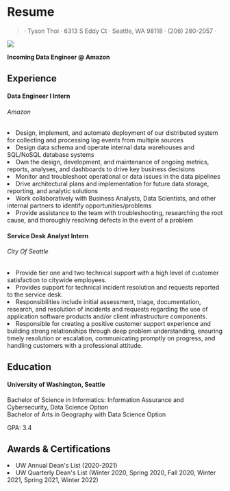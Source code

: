 # Resume

> · Tyson Thoi · 6313 S Eddy Ct · Seattle, WA 98118 · (206) 280-2057 · 
> 
![](https://media-exp1.licdn.com/dms/image/C5603AQHGDXy15OS1Rg/profile-displayphoto-shrink_200_200/0/1610325114932?e=1654128000&v=beta&t=l6mw82csZYByi_QES__b4CU94K8gCIz8lwT-32nFvzY)

**Incoming Data Engineer @ Amazon**

## Experience

#### Data Engineer I Intern
<h6>Amazon</h6>

<li>Design, implement, and automate deployment of our distributed system for collecting and processing log events from
    multiple sources</li>
<li>Design data schema and operate internal data warehouses and SQL/NoSQL database systems</li>
<li>Own the design, development, and maintenance of ongoing metrics, reports, analyses, and dashboards to drive key
    business decisions</li>
<li>Monitor and troubleshoot operational or data issues in the data pipelines</li>
<li>Drive architectural plans and implementation for future data storage, reporting, and analytic solutions</lil>
<li>Work collaboratively with Business Analysts, Data Scientists, and other internal partners to identify
    opportunities/problems</li>
<li>Provide assistance to the team with troubleshooting, researching the root cause, and thoroughly resolving defects in
    the event of a problem</li>

#### Service Desk Analyst Intern
<h6>City Of Seattle</h6>
<li>Provide tier one and two technical support with a high level of customer satisfaction to citywide employees.</li>
<li>Provides support for technical incident resolution and requests reported to the service desk.</li>
<li>Responsibilities include initial assessment, triage, documentation, research, and resolution of incidents and
    requests regarding the use of application software products and/or client infrastructure components.</li>
<li>Responsible for creating a positive customer support experience and building strong relationships through deep
    problem understanding, ensuring timely resolution or escalation, communicating promptly on progress, and handling
    customers with a professional attitude.</li>

## Education

#### University of Washington, Seattle
<div>Bachelor of Science in Informatics: Information Assurance and Cybersecurity, Data Science Option</div>
<div>Bachelor of Arts in Geography with Data Science Option</div>
<p>GPA: 3.4</p>

## Awards & Certifications

<li>UW Annual Dean's List (2020-2021)</li>
<li>
    UW Quarterly Dean's List (Winter 2020, Spring 2020, Fall 2020, Winter 2021, Spring 2021, Winter 2022)
</li>

